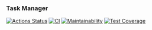 ### Task Manager
[![Actions Status](https://github.com/Dzigr/python-project-52/workflows/hexlet-check/badge.svg)](https://github.com/Dzigr/python-project-52/actions)
[![CI](https://github.com/Dzigr/python-project-52/actions/workflows/CI.yml/badge.svg)](https://github.com/Dzigr/python-project-52/actions/workflows/CI.yml)
[![Maintainability](https://api.codeclimate.com/v1/badges/49e72fc91e2ce73b7cd3/maintainability)](https://codeclimate.com/github/Dzigr/python-project-52/maintainability)
[![Test Coverage](https://api.codeclimate.com/v1/badges/49e72fc91e2ce73b7cd3/test_coverage)](https://codeclimate.com/github/Dzigr/python-project-52/test_coverage)